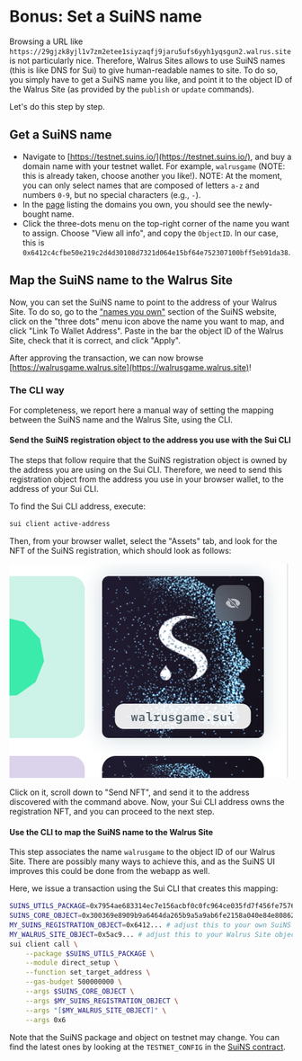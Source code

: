 # Bonus: Set a SuiNS name

Browsing a URL like `https://29gjzk8yjl1v7zm2etee1siyzaqfj9jaru5ufs6yyh1yqsgun2.walrus.site` is not
particularly nice. Therefore, Walrus Sites allows to use SuiNS names (this is like DNS for Sui) to
give human-readable names to site. To do so, you simply have to get a SuiNS name you like, and point
it to the object ID of the Walrus Site (as provided by the `publish` or `update` commands).

Let's do this step by step.

## Get a SuiNS name

- Navigate to [https://testnet.suins.io/](https://testnet.suins.io/), and buy a domain name with
  your testnet wallet. For example, `walrusgame` (NOTE: this is already taken, choose another you
  like!). NOTE: At the moment, you can only select names that are composed of letters `a-z` and
  numbers `0-9`, but no special characters (e.g., `-`).
- In the [page](https://testnet.suins.io/account/my-names) listing the domains you own, you should
  see the newly-bought name.
- Click the three-dots menu on the top-right corner of the name you want to assign. Choose "View all
  info", and copy the `ObjectID`. In our case, this is
  `0x6412c4cfbe50e219c2d4d30108d7321d064e15bf64e752307100bff5eb91da38`.

## Map the SuiNS name to the Walrus Site

Now, you can set the SuiNS name to point to the address of your Walrus Site. To do so, go to the
["names you own"](https://testnet.suins.io/account/my-names) section of the SuiNS website, click on
the "three dots" menu icon above the name you want to map, and click "Link To Wallet Address". Paste
in the bar the object ID of the Walrus Site, check that it is correct, and click "Apply".

After approving the transaction, we can now browse
[https://walrusgame.walrus.site](https://walrusgame.walrus.site)!

### The CLI way

For completeness, we report here a manual way of setting the mapping between the SuiNS name and the
Walrus Site, using the CLI.

#### Send the SuiNS registration object to the address you use with the Sui CLI

The steps that follow require that the SuiNS registration object is owned by the address you are
using on the Sui CLI. Therefore, we need to send this registration object from the address you use
in your browser wallet, to the address of your Sui CLI.

To find the Sui CLI address, execute:

``` sh
sui client active-address
```

Then, from your browser wallet, select the "Assets" tab, and look for the NFT of the SuiNS
registration, which should look as follows:

![the SuiNS registration inside the wallet](../assets/suins-asset.png)

Click on it, scroll down to "Send NFT", and send it to the address discovered with the command
above. Now, your Sui CLI address owns the registration NFT, and you can proceed to the next step.

#### Use the CLI to map the SuiNS name to the Walrus Site

This step associates the name `walrusgame` to the object ID of our Walrus Site. There are possibly
many ways to achieve this, and as the SuiNS UI improves this could be done from the webapp as well.

Here, we issue a transaction using the Sui CLI that creates this mapping:

```sh
SUINS_UTILS_PACKAGE=0x7954ae683314ec7e156acbf0c0fc964ce035fd7f456fe7576848226502cfde1b
SUINS_CORE_OBJECT=0x300369e8909b9a6464da265b9a5a9ab6fe2158a040e84e808628cde7a07ee5a3
MY_SUINS_REGISTRATION_OBJECT=0x6412... # adjust this to your own SuiNS object
MY_WALRUS_SITE_OBJECT=0x5ac9... # adjust this to your Walrus Site object
sui client call \
    --package $SUINS_UTILS_PACKAGE \
    --module direct_setup \
    --function set_target_address \
    --gas-budget 500000000 \
    --args $SUINS_CORE_OBJECT \
    --args $MY_SUINS_REGISTRATION_OBJECT \
    --args "[$MY_WALRUS_SITE_OBJECT]" \
    --args 0x6
```

Note that the SuiNS package and object on testnet may change. You can
find the latest ones by looking at the `TESTNET_CONFIG` in the [SuiNS
contract](https://github.com/MystenLabs/suins-contracts/blob/main/sdk/src/constants.ts).
